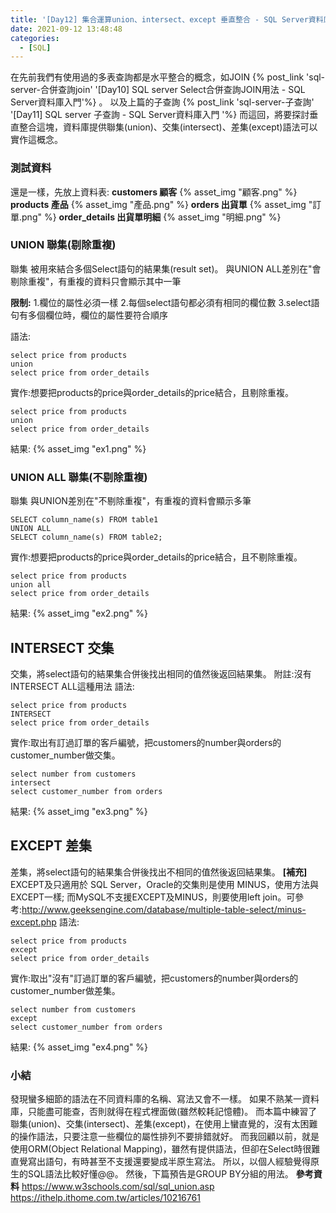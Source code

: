 ```yaml
---
title: '[Day12] 集合運算union、intersect、except 垂直整合 - SQL Server資料庫入門'
date: 2021-09-12 13:48:48
categories:
  - [SQL]
---
```

在先前我們有使用過的多表查詢都是水平整合的概念，如JOIN {% post_link 'sql-server-合併查詢join' '[Day10] SQL server Select合併查詢JOIN用法 - SQL Server資料庫入門'%} 。
以及上篇的子查詢 {% post_link 'sql-server-子查詢' '[Day11] SQL server 子查詢 - SQL Server資料庫入門 '%} 
而這回，將要探討垂直整合這塊，資料庫提供聯集(union)、交集(intersect)、差集(except)語法可以實作這概念。

### 測試資料
還是一樣，先放上資料表:
**customers 顧客**
{% asset_img "顧客.png" %}
**products 產品**
{% asset_img "產品.png" %}
**orders 出貨單**
{% asset_img "訂單.png" %}
**order_details 出貨單明細**
{% asset_img "明細.png" %}
### UNION 聯集(剔除重複)
聯集
被用來結合多個Select語句的結果集(result set)。
與UNION ALL差別在"會剔除重複"，有重複的資料只會顯示其中一筆

**限制:**
1.欄位的屬性必須一樣
2.每個select語句都必須有相同的欄位數
3.select語句有多個欄位時，欄位的屬性要符合順序

語法:
```
select price from products
union 
select price from order_details
```

實作:想要把products的price與order_details的price結合，且剔除重複。
```
select price from products
union 
select price from order_details
```
結果:
{% asset_img "ex1.png" %}

### UNION ALL 聯集(不剔除重複)
聯集
與UNION差別在"不剔除重複"，有重複的資料會顯示多筆
```
SELECT column_name(s) FROM table1
UNION ALL
SELECT column_name(s) FROM table2; 
```

實作:想要把products的price與order_details的price結合，且不剔除重複。
```
select price from products
union all
select price from order_details
```
結果:
{% asset_img "ex2.png" %}


## INTERSECT 交集
交集，將select語句的結果集合併後找出相同的值然後返回結果集。
附註:沒有INTERSECT ALL這種用法
語法:
```
select price from products
INTERSECT 
select price from order_details
```

實作:取出有訂過訂單的客戶編號，把customers的number與orders的customer_number做交集。
```
select number from customers
intersect
select customer_number from orders
```
結果:
{% asset_img "ex3.png" %}


## EXCEPT 差集
差集，將select語句的結果集合併後找出不相同的值然後返回結果集。
**[補充]** EXCEPT及只適用於 SQL Server，Oracle的交集則是使用 MINUS，使用方法與EXCEPT一樣; 而MySQL不支援EXCEPT及MINUS，則要使用left join。可參考:http://www.geeksengine.com/database/multiple-table-select/minus-except.php
語法:
```
select price from products
except 
select price from order_details
```

實作:取出"沒有"訂過訂單的客戶編號，把customers的number與orders的customer_number做差集。
```
select number from customers
except
select customer_number from orders 
```
結果:
{% asset_img "ex4.png" %}


### 小結
發現蠻多細節的語法在不同資料庫的名稱、寫法又會不一樣。
如果不熟某一資料庫，只能盡可能查，否則就得在程式裡面做(雖然較耗記憶體)。
而本篇中練習了聯集(union)、交集(intersect)、差集(except)，在使用上蠻直覺的，沒有太困難的操作語法，只要注意一些欄位的屬性排列不要排錯就好。
而我回顧以前，就是使用ORM(Object Relational Mapping)，雖然有提供語法，但卻在Select時很難直覺寫出語句，有時甚至不支援還要變成半原生寫法。
所以，以個人經驗覺得原生的SQL語法比較好懂@@。
然後，下篇預告是GROUP BY分組的用法。
**參考資料**
https://www.w3schools.com/sql/sql_union.asp
https://ithelp.ithome.com.tw/articles/10216761
